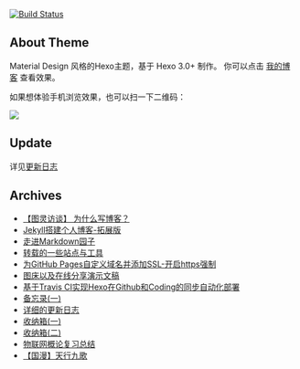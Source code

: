 
[![Build Status](https://www.travis-ci.org/zhouie/zhouie.github.io.svg?branch=blog)](https://www.travis-ci.org/zhouie/zhouie.github.io)


## About Theme

Material Design 风格的Hexo主题，基于 Hexo 3.0+ 制作。 你可以点击 [我的博客](https://zhouie.cn) 查看效果。

如果想体验手机浏览效果，也可以扫一下二维码：

![](http://p7n85i5tr.bkt.clouddn.com/zhouie/img/readmezhouie_QR_code.png)


## Update

详见[更新日志](https://zhouie.cn/posts/201804271/)


## Archives

* [【图灵访谈】 为什么写博客？](https://zhouie.cn/posts/201802141)
* [Jekyll搭建个人博客-拓展版](https://zhouie.cn/posts/201802151)
* [走进Markdown园子](https://zhouie.cn/posts/201804111)
* [转载的一些站点与工具](https://zhouie.cn/posts/201804171)
* [为GitHub Pages自定义域名并添加SSL-开启https强制](https://zhouie.cn/posts/201804231)
* [图床以及在线分享演示文稿](https://zhouie.cn/posts/201804241)
* [基于Travis CI实现Hexo在Github和Coding的同步自动化部署](https://zhouie.cn/posts/201804261)
* [备忘录(一)](https://zhouie.cn/posts/201804272)
* [详细的更新日志](https://zhouie.cn/posts/201804271)
* [收纳箱(一)](https://zhouie.cn/posts/201804291)
* [收纳箱(二)](https://zhouie.cn/posts/201805011)
* [物联网概论复习总结](https://zhouie.cn/posts/201805091)
* [【国漫】天行九歌](https://zhouie.cn/posts/201805121)